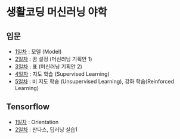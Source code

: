 # 생활코딩 머신러닝 야학

## 입문
- [1일차](https://github.com/LimEunSeop/MachineLearning-Yahak-TIL/blob/master/day01-model.md) : 모델 (Model)
- [2일차](https://github.com/LimEunSeop/MachineLearning-Yahak-TIL/blob/master/day02-dream.md) : 꿈 설정 (머신러닝 기획안 1)
- [3일차](https://github.com/LimEunSeop/MachineLearning-Yahak-TIL/blob/master/day03-table.md) : 표 (머신러닝 기획안 2)
- [4일차](https://github.com/LimEunSeop/MachineLearning-Yahak-TIL/blob/master/day04-supervised-learning.md) : 지도 학습 (Supervised Learning)
- [5일차](https://github.com/LimEunSeop/MachineLearning-Yahak-TIL/blob/master/day05-unsupervised,reinforced-learning.md) : 비 지도 학습 (Unsupervised Learning), 강화 학습(Reinforced Learning)

## Tensorflow
- [1일차](https://github.com/LimEunSeop/MachineLearning-Yahak-TIL/blob/master/day06-tensorflow-orientation.md) : Orientation
- [2일차]() : 판다스, 딥러닝 실습1
